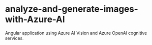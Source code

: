 # analyze-and-generate-images-with-Azure-AI
Angular application using Azure AI Vision and Azure OpenAI cognitive services.
